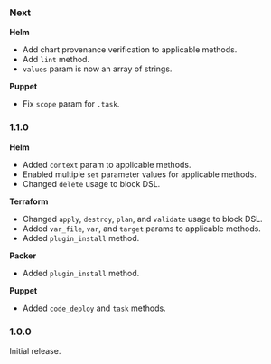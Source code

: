 ### Next
**Helm**
- Add chart provenance verification to applicable methods.
- Add `lint` method.
- `values` param is now an array of strings.

**Puppet**
- Fix `scope` param for `.task`.

### 1.1.0
**Helm**
- Added `context` param to applicable methods.
- Enabled multiple `set` parameter values for applicable methods.
- Changed `delete` usage to block DSL.

**Terraform**
- Changed `apply`, `destroy`, `plan`, and `validate` usage to block DSL.
- Added `var_file`, `var`, and `target` params to applicable methods.
- Added `plugin_install` method.

**Packer**
- Added `plugin_install` method.

**Puppet**
- Added `code_deploy` and `task` methods.

### 1.0.0
Initial release.
